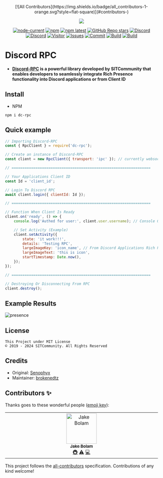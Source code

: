 <div align="center">
<!-- ALL-CONTRIBUTORS-BADGE:START - Do not remove or modify this section -->
[![All Contributors](https://img.shields.io/badge/all_contributors-1-orange.svg?style=flat-square)](#contributors-)
<!-- ALL-CONTRIBUTORS-BADGE:END -->
  <p>
    <a href="https://www.npmjs.com/package/dc-rpc" target="_blank" rel="noopener noreferrer"><img src="https://nodei.co/npm/dc-rpc.png?downloads=true&downloadRank=true&stars=true" /></a>
  </p>
  <p>
    <a href="https://nodejs.org/" target="_blank" rel="noopener noreferrer"><img alt="node-current" src="https://img.shields.io/node/v/dc-rpc" /></a>
    <a href="https://www.npmjs.com/package/dc-rpc" target="_blank" rel="noopener noreferrer"><img alt="npm" src="https://img.shields.io/npm/dt/dc-rpc" /></a>
    <a href="https://www.npmjs.com/package/dc-rpc" target="_blank" rel="noopener noreferrer"><img alt="npm latest" src="https://img.shields.io/npm/v/dc-rpc/latest?color=blue&label=dc-rpc%40latest&logo=npm" /></a>
    <a href="https://github.com/SITCommunity/discord-rpc" target="_blank" rel="noopener noreferrer"><img alt="GitHub Repo stars" src="https://img.shields.io/github/stars/SITCommunity/discord-rpc" /></a>
    <a href="https://discord.gg/qpT2AeYZRN" target="_blank" rel="noopener noreferrer"><img alt="Discord" src="https://img.shields.io/discord/887650006977347594?label=EterNomm&logo=discord" /></a>
    <a href="https://discord.cyrateam.xyz" target="_blank" rel="noopener noreferrer"><img alt="Discord" src="https://img.shields.io/discord/984857299858382908?style=flat&logo=discord&logoColor=white&label=SITCommunity" /></a>
    <a href="https://github.com/SITCommunity/discord-rpc" target="_blank" rel="noopener noreferrer"><img alt="Visitor" src="https://api.visitorbadge.io/api/visitors?path=https%3A%2F%2Fgithub.com%2FCyraTeam%2Fdiscord-rpc&countColor=%2337d67a&style=flat" /></a>
    <a href="https://github.com/SITCommunity/discord-rpc/issues" target="_blank" rel="noopener noreferrer"><img alt="Issues" src="https://img.shields.io/github/issues/SITCommunity/discord-rpc" /></a>
    <a href="https://github.com/SITCommunity/discord-rpc" target="_blank" rel="noopener noreferrer"><img alt="Commit" src="https://img.shields.io/github/commit-activity/y/SITCommunity/discord-rpc?label=Commit%20Activity&logo=github" /></a>
    <a href="https://github.com/SITCommunity/discord-rpc/actions/workflows/test.yml"><img alt="Build" src="https://img.shields.io/github/actions/workflow/status/SITCommunity/discord-rpc/.github%2Fworkflows%2Ftest.yml" /></a>
    <a href="https://github.com/SITCommunity/discord-rpc/blob/main/LICENSE"><img alt="Build" src="https://img.shields.io/npm/l/dc-rpc" /></a>
  </p>
</div>

# Discord RPC

- **[Discord-RPC] is a powerful library developed by SITCommunity that enables developers to seamlessly integrate Rich Presence functionality into Discord applications or from Client ID**

## Install

- NPM

```
npm i dc-rpc
```

## Quick example

```js
// Importing Discord-RPC
const { RpcClient } = require('dc-rpc');

// Create an instance of Discord-RPC
const client = new RpcClient({ transport: 'ipc' }); // currently websocket not supported

// ================================================================

// Your Applications Client ID
const Id = 'client_id';

// Login To Discord RPC
await client.login({ clientId: Id });

// ================================================================

// Function When Client Is Ready
client.on('ready', () => {
	console.log('Authed for user:', client.user.username); // Console Output: Authed for user: [discord_username]

	// Set Activity (Example)
	client.setActivity({
		state: 'it work!!!',
		details: 'Testing RPC',
		largeImageKey: 'icon_name', // From Discord Applications Rich Presence Assets
		largeImageText: 'this is icon',
		startTimestamp: Date.now(),
	});
});

// ================================================================

// Destroying Or Disconnecting From RPC
client.destroy();
```

## Example Results

![presence](https://github.com/user-attachments/assets/a53e95ff-e9e5-4b86-8c52-7935cd23d469)

## License

```
This Project under MIT License
© 2019 - 2024 SITCommunity. All Rights Reserved
```

## Credits

- Original: [Senophyx]
- Maintainer: [brokenedtz]

[Discord-RPC]: https://www.npmjs.com/package/dc-rpc
[Senophyx]: https://github.com/Senophyx
[brokenedtz]: https://github.com/brokenedtzjs
## Contributors ✨

Thanks goes to these wonderful people ([emoji key](https://allcontributors.org/docs/en/emoji-key)):

<!-- ALL-CONTRIBUTORS-LIST:START - Do not remove or modify this section -->
<!-- prettier-ignore-start -->
<!-- markdownlint-disable -->
<table>
  <tbody>
    <tr>
      <td align="center" valign="top" width="14.28%"><a href="https://jakebolam.com"><img src="https://avatars.githubusercontent.com/u/3534236?v=4?s=100" width="100px;" alt="Jake Bolam"/><br /><sub><b>Jake Bolam</b></sub></a><br /><a href="#infra-jakebolam" title="Infrastructure (Hosting, Build-Tools, etc)">🚇</a> <a href="https://github.com/SITCommunity/discord-rpc/commits?author=jakebolam" title="Tests">⚠️</a> <a href="https://github.com/SITCommunity/discord-rpc/commits?author=jakebolam" title="Code">💻</a></td>
    </tr>
  </tbody>
</table>

<!-- markdownlint-restore -->
<!-- prettier-ignore-end -->

<!-- ALL-CONTRIBUTORS-LIST:END -->

This project follows the [all-contributors](https://github.com/all-contributors/all-contributors) specification. Contributions of any kind welcome!